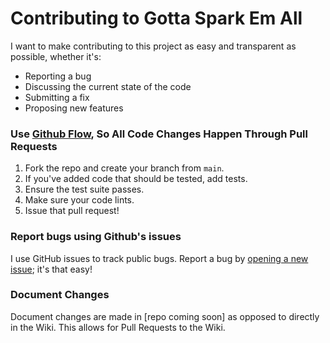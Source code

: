 # Contributing to Gotta Spark Em All

I want to make contributing to this project as easy and transparent as possible, whether it's:

- Reporting a bug
- Discussing the current state of the code
- Submitting a fix
- Proposing new features

### Use [Github Flow](https://guides.github.com/introduction/flow/index.html), So All Code Changes Happen Through Pull Requests

1. Fork the repo and create your branch from `main`.
1. If you've added code that should be tested, add tests.
1. Ensure the test suite passes.
1. Make sure your code lints.
1. Issue that pull request!

### Report bugs using Github's issues
I use GitHub issues to track public bugs. Report a bug by [opening a new issue](); it's that easy!

### Document Changes
Document changes are made in [repo coming soon] as opposed to directly in the Wiki. This allows for Pull Requests to the Wiki.